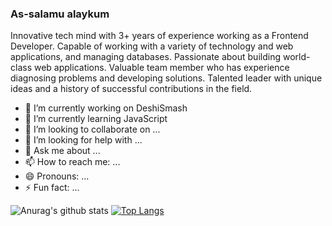 ### As-salamu alaykum

Innovative tech mind with 3+ years of experience working as a Frontend Developer. Capable of working with a variety of technology and web applications, and managing databases. Passionate about building world-class web applications. Valuable team member who has experience diagnosing problems and developing solutions. Talented leader with unique ideas and a history of successful contributions in the field.

- 🔭 I’m currently working on DeshiSmash
- 🌱 I’m currently learning JavaScript
- 👯 I’m looking to collaborate on ...
- 🤔 I’m looking for help with ...
- 💬 Ask me about ...
- 📫 How to reach me: ...
- 😄 Pronouns: ...
- ⚡ Fun fact: ...



![Anurag's github stats](https://github-readme-stats.vercel.app/api?username=nahidthenh&show_icons=true&theme=dracula)
[![Top Langs](https://github-readme-stats.vercel.app/api/top-langs/?username=tarikmanoar&show_icons=true&theme=dracula&layout=card)](https://github.com/anuraghazra/github-readme-stats)
